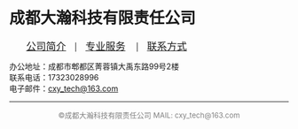 # 成都大瀚科技有限责任公司

<font color=#3A9CF0 size=4>&nbsp; &nbsp;&nbsp; &nbsp;<a href="https://gigantic-tech.github.io/gigantic-tech/">公司简介</a>&nbsp; &nbsp;</font>|<font color=#3A9CF0 size=4>&nbsp; &nbsp;<a href="https://gigantic-tech.github.io/gigantic-tech/service/">专业服务</a>&nbsp; &nbsp;</font>  |<font color=#3A9CF0 size=4>&nbsp; &nbsp;<a href="https://gigantic-tech.github.io/gigantic-tech/contact/">联系方式</a>&nbsp; &nbsp;</font> 
  
  
  

办公地址：成都市郫都区菁蓉镇大禹东路99号2楼  
联系电话：17323028996  
电子邮件：cxy_tech@163.com  
  
  
  
  
  
  
  
  
  
  
  
  
  
  
  
  
---  
<center><font color=gray size=2> ©成都大瀚科技有限责任公司  MAIL: cxy_tech@163.com  </font></center>



